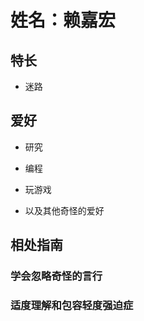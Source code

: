 # 姓名：赖嘉宏

## 特长

- 迷路

## 爱好

- 研究

- 编程

- 玩游戏

- 以及其他奇怪的爱好

## 相处指南

### 学会忽略奇怪的言行

### 适度理解和包容轻度强迫症
